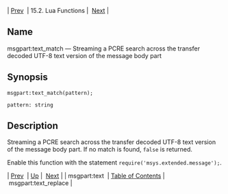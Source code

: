 | [Prev](lua.ref.msgpart_text)  | 15.2. Lua Functions |  [Next](lua.ref.msgpart_text_replace.php) |

<a name="lua.ref.msgpart_text_match"></a>
## Name

msgpart:text_match — Streaming a PCRE search across the transfer decoded UTF-8 text version of the message body part

<a name="idp25849184"></a>
## Synopsis

`msgpart:text_match(pattern);`

`pattern: string`<a name="idp25851824"></a>
## Description

Streaming a PCRE search across the transfer decoded UTF-8 text version of the message body part. If no match is found, `false` is returned.

Enable this function with the statement `require('msys.extended.message');`.

| [Prev](lua.ref.msgpart_text)  | [Up](lua.function.details.php) |  [Next](lua.ref.msgpart_text_replace.php) |
| msgpart:text  | [Table of Contents](index) |  msgpart:text_replace |

